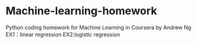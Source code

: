# Machine-learning-homework
Python coding homework for Machine Learning in Coursera by Andrew Ng
EX1：linear regression
EX2:logistic regression

